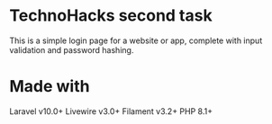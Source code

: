 # TechnoHacks second task
This is a simple login page for a website or app, complete with input validation and password hashing.
# Made with
Laravel v10.0+
Livewire v3.0+
Filament v3.2+
PHP 8.1+

